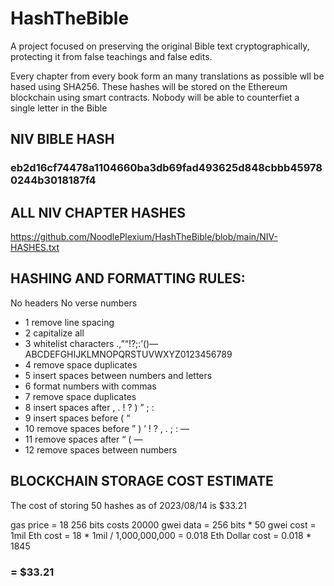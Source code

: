 # HashTheBible
A project focused on preserving the original Bible text cryptographically, protecting it from false teachings and false edits.

Every chapter from every book form an many translations as possible wll be hased using SHA256. These hashes will be stored on the Ethereum blockchain using smart contracts.
Nobody will be able to counterfiet a single letter in the Bible



## NIV BIBLE HASH
### eb2d16cf74478a1104660ba3db69fad493625d848cbbb459780244b3018187f4

## ALL NIV CHAPTER HASHES
https://github.com/NoodlePlexium/HashTheBible/blob/main/NIV-HASHES.txt


## HASHING AND FORMATTING RULES:
No headers
No verse numbers

* 1 remove line spacing
* 2 capitalize all
* 3 whitelist characters  .,”“!?;:’()— ABCDEFGHIJKLMNOPQRSTUVWXYZ0123456789
* 4 remove space duplicates
* 5 insert spaces between numbers and letters
* 6 format numbers with commas
* 7 remove space duplicates
* 8 insert spaces after , . ! ? ) ” ; :
* 9 insert spaces before ( “
* 10 remove spaces before ” ) ’ ! ? , . ; : —
* 11 remove spaces after “ ( —
* 12 remove spaces between numbers


## BLOCKCHAIN STORAGE COST ESTIMATE
The cost of storing 50 hashes as of 2023/08/14 is $33.21

gas price = 18
256 bits costs 20000 gwei
data = 256 bits * 50 
gwei cost = 1mil
Eth cost = 18 * 1mil / 1,000,000,000 = 0.018 Eth
Dollar cost = 0.018 * 1845 
### = $33.21
